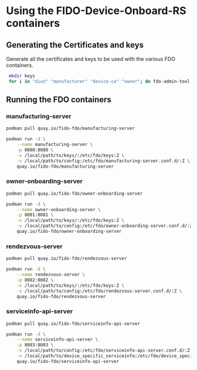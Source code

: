 # Using the FIDO-Device-Onboard-RS containers 
## Generating the Certificates and keys 

Generate all the certificates and keys to be used with the various FDO
containers.

``` bash 
 mkdir keys
 for i in "diun" "manufacturer" "device-ca" "owner"; do fdo-admin-tool generate-key-and-cert $i; done
```

## Running the FDO containers
### manufacturing-server 

``` bash
podman pull quay.io/fido-fdo/manufacturing-server

podman run -d \
    --name manufacturing-server \
    -p 8080:8080 \
    -v /local/path/to/keys/:/etc/fdo/keys:Z \
    -v /local/path/to/config:/etc/fdo/manufacturing-server.conf.d/:Z \
    quay.io/fido-fdo/manufacturing-server
```

### owner-onboarding-server

``` bash
podman pull quay.io/fido-fdo/owner-onboarding-server

podman run -d \
    --name owner-onboarding-server \
    -p 8081:8081 \
    -v /local/path/to/keys/:/etc/fdo/keys:Z \
    -v /local/path/to/config:/etc/fdo/owner-onboarding-server.conf.d/:Z \
    quay.io/fido-fdo/owner-onboarding-server
```

### rendezvous-server

``` bash
podman pull quay.io/fido-fdo/rendezvous-server

podman run -d \
    --name rendezvous-server \
    -p 8082:8082 \
    -v /local/path/to/keys/:/etc/fdo/keys:Z \
    -v /local/path/to/config:/etc/fdo/rendezvous-server.conf.d/:Z \
    quay.io/fido-fdo/rendezvous-server
```

### serviceinfo-api-server

``` bash
podman pull quay.io/fido-fdo/serviceinfo-api-server

podman run -d \
    --name serviceinfo-api-server \
    -p 8083:8083 \
    -v /local/path/to/config:/etc/fdo/serviceinfo-api-server.conf.d/:Z \
    -v /local/path/to/device_specific_serviceinfo:/etc/fdo/device_specific_serviceinfo/:Z \
    quay.io/fido-fdo/serviceinfo-api-server
```
